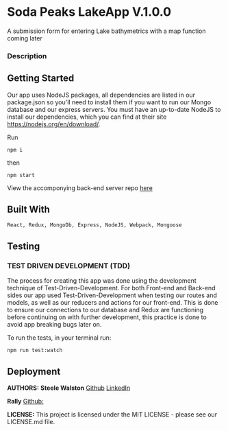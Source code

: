 # Soda Peaks LakeApp V.1.0.0

A submission form for entering Lake bathymetrics with a map function coming later

### Description


## Getting Started
Our app uses NodeJS packages, all dependencies are listed in our package.json so you'll need to install them if you want to run our Mongo database and our express servers. You must have an up-to-date NodeJS to install our dependencies, which you can find at their site https://nodejs.org/en/download/.     

Run

    npm i

then

    npm start

View the accomponying back-end server repo [here](https://github.com/SodaPeaks/LakeAPI)

## Built With

    React, Redux, MongoDb, Express, NodeJS, Webpack, Mongoose

## Testing

### TEST DRIVEN DEVELOPMENT (TDD)
The process for creating this app was done using the development technique of Test-Driven-Development. For both Front-end and Back-end sides our app used Test-Driven-Development when testing our routes and models, as well as our reducers and actions for our front-end. This is done to ensure our connections to our database and Redux are functioning before continuing on with further development, this practice is done to avoid app breaking bugs later on.

To run the tests, in your terminal run:

`npm run test:watch`

## Deployment

                     

**AUTHORS:**
**Steele Walston** [Github](https://github.com/SteeleWalston) [LinkedIn](https://www.linkedin.com/in/steelewalston/)


**Rally** [Github:](https://github.com/SodaPeaks)



**LICENSE:**
This project is licensed under the MIT LICENSE - please see our LICENSE.md file.
